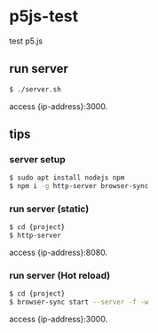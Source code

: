 # p5js-test

test p5.js

## run server

```sh
$ ./server.sh
```

access {ip-address}:3000.

## tips

### server setup

```sh
$ sudo apt install nodejs npm
$ npm i -g http-server browser-sync
```

### run server (static)

```sh
$ cd {project}
$ http-server
```

access {ip-address}:8080.

### run server (Hot reload)

```sh
$ cd {project}
$ browser-sync start --server -f -w
```

access {ip-address}:3000.

